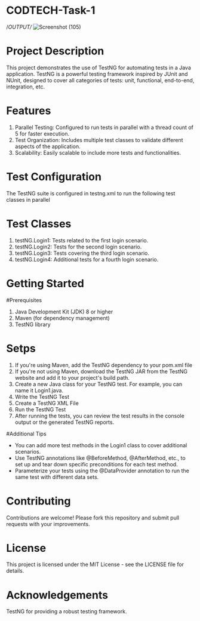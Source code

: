 # CODTECH-Task-1
/*OUTPUT/*
![Screenshot (105)](https://github.com/ThomasSoram/CODTECH-Task/assets/171699330/1c7544e4-37b0-4556-989d-08ffed9fd742)

# Project Description
This project demonstrates the use of TestNG for automating tests in a Java application. TestNG is a powerful testing framework inspired by JUnit and NUnit, designed to cover all categories of tests: unit, functional, end-to-end, integration, etc.

# Features
1. Parallel Testing: Configured to run tests in parallel with a thread count of 5 for faster execution.
2. Test Organization: Includes multiple test classes to validate different aspects of the application.
3. Scalability: Easily scalable to include more tests and functionalities.

# Test Configuration
The TestNG suite is configured in testng.xml to run the following test classes in parallel


# Test Classes
1. testNG.Login1: Tests related to the first login scenario.
2. testNG.Login2: Tests for the second login scenario.
3. testNG.Login3: Tests covering the third login scenario.
4. testNG.Login4: Additional tests for a fourth login scenario.

# Getting Started
#Prerequisites
1. Java Development Kit (JDK) 8 or higher
2. Maven (for dependency management)
3. TestNG library

# Setps

1. If you're using Maven, add the TestNG dependency to your pom.xml file
2. If you're not using Maven, download the TestNG JAR from the TestNG website and add it to your project's build path.
3. Create a new Java class for your TestNG test. For example, you can name it Login1.java.
4. Write the TestNG Test
5. Create a TestNG XML File
6. Run the TestNG Test
7. After running the tests, you can review the test results in the console output or the generated TestNG reports.

#Additional Tips

- You can add more test methods in the Login1 class to cover additional scenarios.
- Use TestNG annotations like @BeforeMethod, @AfterMethod, etc., to set up and tear down specific preconditions for each test method.
- Parameterize your tests using the @DataProvider annotation to run the same test with different data sets.


# Contributing
Contributions are welcome! Please fork this repository and submit pull requests with your improvements.

# License
This project is licensed under the MIT License - see the LICENSE file for details.

# Acknowledgements
TestNG for providing a robust testing framework.









